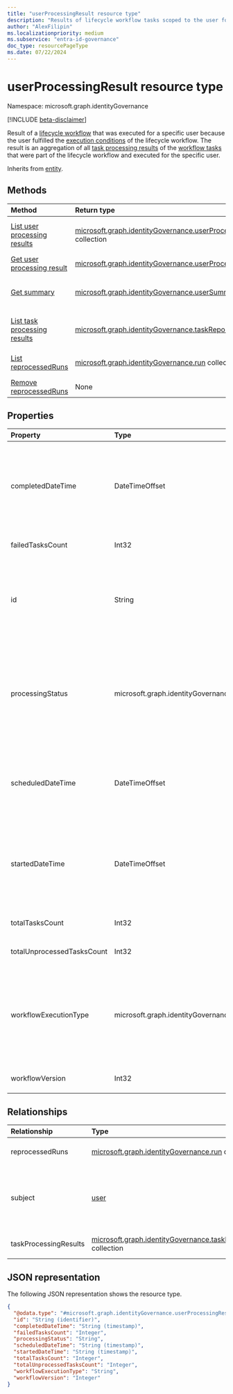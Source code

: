 ```yaml
---
title: "userProcessingResult resource type"
description: "Results of lifecycle workflow tasks scoped to the user for whom the tasks were run. Total tasks are shown along with individual results for unprocessed tasks, and processing status for the results"
author: "AlexFilipin"
ms.localizationpriority: medium
ms.subservice: "entra-id-governance"
doc_type: resourcePageType
ms.date: 07/22/2024
---
```


# userProcessingResult resource type

Namespace: microsoft.graph.identityGovernance

[!INCLUDE [beta-disclaimer](../../includes/beta-disclaimer.md)]

Result of a [lifecycle workflow](../resources/identitygovernance-workflow.md) that was executed for a specific user because the user fulfilled the [execution conditions](../resources/identitygovernance-workflowexecutionconditions.md) of the lifecycle workflow. The result is an aggregation of all [task processing results](../resources/identitygovernance-taskprocessingresult.md) of the [workflow tasks](../resources/identitygovernance-task.md) that were part of the lifecycle workflow and executed for the specific user.

Inherits from [entity](../resources/entity.md).

## Methods

|Method|Return type|Description|
|:---|:---|:---|
|[List user processing results](../api/identitygovernance-workflow-list-userprocessingresults.md)|[microsoft.graph.identityGovernance.userProcessingResult](../resources/identitygovernance-userprocessingresult.md) collection|Get a list of the [userProcessingResult](../resources/identitygovernance-userprocessingresult.md) objects and their properties.|
|[Get user processing result](../api/identitygovernance-userprocessingresult-get.md)|[microsoft.graph.identityGovernance.userProcessingResult](../resources/identitygovernance-userprocessingresult.md)|Get a user processing result.|
|[Get summary](../api/identitygovernance-userprocessingresult-summary.md)|[microsoft.graph.identityGovernance.userSummary](../resources/identitygovernance-usersummary.md)|Provides a summary of user processing results for a specified time period.|
|[List task processing results](../api/identitygovernance-userprocessingresult-list-taskprocessingresults.md)|[microsoft.graph.identityGovernance.taskReport](../resources/identitygovernance-taskprocessingresult.md) collection|Get a list of the [taskProcessingResult](../resources/identitygovernance-taskprocessingresult.md) objects and their properties.|
|[List reprocessedRuns](../api/identitygovernance-run-list-reprocessedruns.md)|[microsoft.graph.identityGovernance.run](../resources/identitygovernance-run.md) collection|Get a list of the workflow's reprocessed runs.|
|[Remove reprocessedRuns](../api/identitygovernance-run-delete-reprocessedruns.md)|None|Delete a reprocessed run object.|

## Properties

|Property|Type|Description|
|:---|:---|:---|
|completedDateTime|DateTimeOffset|The date time that the workflow execution for a user completed. Value is null if the workflow hasn't completed.<br><br>Supports `$filter`(`lt`, `le`, `gt`, `ge`, `eq`, `ne`) and `$orderby`.|
|failedTasksCount|Int32|The number of tasks that failed in the workflow execution.|
|id|String|Identifier used for individually addressing a specific user processing result. Inherited from [entity](../resources/entity.md).<br><br>Supports `$filter`(`eq`, `ne`) and `$orderby`.|
|processingStatus|microsoft.graph.identityGovernance.lifecycleWorkflowProcessingStatus|The workflow execution status. The possible values are: `queued`, `inProgress`, `completed`, `completedWithErrors`, `canceled`, `failed`, `unknownFutureValue`.<br><br>Supports `$filter`(`eq`, `ne`) and `$orderby`.|
|scheduledDateTime|DateTimeOffset|The date time that the workflow is scheduled to be executed for a user.<br><br>Supports `$filter`(`lt`, `le`, `gt`, `ge`, `eq`, `ne`) and `$orderby`.|
|startedDateTime|DateTimeOffset|The date time that the workflow execution started. Value is `null` if the workflow execution hasn't started.<br><br>Supports `$filter`(`lt`, `le`, `gt`, `ge`, `eq`, `ne`) and `$orderby`.|
|totalTasksCount|Int32|The total number of tasks that in the workflow execution.|
|totalUnprocessedTasksCount|Int32|The total number of unprocessed tasks for the workflow.|
|workflowExecutionType|microsoft.graph.identityGovernance.workflowExecutionType|Describes the execution type of the workflow. The possible values are: `scheduled`, `onDemand`, `unknownFutureValue`, `activatedWithScope`.<br><br>Supports `$filter`(`lt`, `le`, `gt`, `ge`, `eq`, `ne`) and `$orderby`.|
|workflowVersion|Int32|The version of the workflow that was executed.|

## Relationships

|Relationship|Type|Description|
|:---|:---|:---|
|reprocessedRuns|[microsoft.graph.identityGovernance.run](../resources/identitygovernance-run.md) collection|The related reprocessed workflow run.|
|subject|[user](../resources/user.md)|The unique identifier of the user targeted for the `taskProcessingResult`.<br><br>Supports `$filter`(`eq`, `ne`) and `$expand`.|
|taskProcessingResults|[microsoft.graph.identityGovernance.taskProcessingResult](../resources/identitygovernance-taskprocessingresult.md) collection|The associated individual task execution.|

## JSON representation

The following JSON representation shows the resource type.
<!-- {
  "blockType": "resource",
  "keyProperty": "id",
  "@odata.type": "microsoft.graph.identityGovernance.userProcessingResult",
  "baseType": "microsoft.graph.entity",
  "openType": false
}
-->
``` json
{
  "@odata.type": "#microsoft.graph.identityGovernance.userProcessingResult",
  "id": "String (identifier)",
  "completedDateTime": "String (timestamp)",
  "failedTasksCount": "Integer",
  "processingStatus": "String",
  "scheduledDateTime": "String (timestamp)",
  "startedDateTime": "String (timestamp)",
  "totalTasksCount": "Integer",
  "totalUnprocessedTasksCount": "Integer",
  "workflowExecutionType": "String",
  "workflowVersion": "Integer"
}
```

